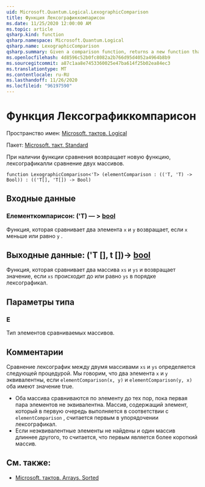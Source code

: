 ```yaml
---
uid: Microsoft.Quantum.Logical.LexographicComparison
title: Функция Лексографиккомпарисон
ms.date: 11/25/2020 12:00:00 AM
ms.topic: article
qsharp.kind: function
qsharp.namespace: Microsoft.Quantum.Logical
qsharp.name: LexographicComparison
qsharp.summary: Given a comparison function, returns a new function that lexographically compares two arrays.
ms.openlocfilehash: 4d8596c52b0fc8082a2b766d95d4052a4964b8b9
ms.sourcegitcommit: a87c1aa8e7453360025e47ba614f25b02ea84ec3
ms.translationtype: MT
ms.contentlocale: ru-RU
ms.lasthandoff: 11/26/2020
ms.locfileid: "96197590"
---
```

# <a name="lexographiccomparison-function"></a>Функция Лексографиккомпарисон

Пространство имен: [Microsoft. тактов. Logical](xref:Microsoft.Quantum.Logical)

Пакет: [Microsoft. такт. Standard](https://nuget.org/packages/Microsoft.Quantum.Standard)


При наличии функции сравнения возвращает новую функцию, лексографикалли сравнение двух массивов.

```qsharp
function LexographicComparison<'T> (elementComparison : (('T, 'T) -> Bool)) : (('T[], 'T[]) -> Bool)
```


## <a name="input"></a>Входные данные

### <a name="elementcomparison--tt---bool"></a>Елементкомпарисон: ('T) — > [bool](xref:microsoft.quantum.lang-ref.bool)

Функция, которая сравнивает два элемента `x` и `y` возвращает, если `x` меньше или равно `y` .



## <a name="output--tt---bool"></a>Выходные данные: ('T [], t [])-> [bool](xref:microsoft.quantum.lang-ref.bool)

Функция, которая сравнивает два массива `xs` и `ys` и возвращает значение, если `xs` происходит до или равно `ys` в порядке лексографикал.

## <a name="type-parameters"></a>Параметры типа

### <a name="t"></a>Е

Тип элементов сравниваемых массивов.

## <a name="remarks"></a>Комментарии

Сравнение лексографик между двумя массивами `xs` и `ys` определяется следующей процедурой. Мы говорим, что два элемента `x` и `y` эквивалентны, если `elementComparison(x, y)` и `elementComparison(y, x)` оба имеют значение true.

- Оба массива сравниваются по элементу до тех пор, пока первая пара элементов не эквивалентна. Массив, содержащий элемент, который в первую очередь выполняется в соответствии с `elementComparison` , считается первым в упорядочении лексографикал.
- Если неэквивалентные элементы не найдены и один массив длиннее другого, то считается, что первым является более короткий массив.

## <a name="see-also"></a>См. также:

- [Microsoft. тактов. Arrays. Sorted](xref:Microsoft.Quantum.Arrays.Sorted)